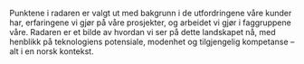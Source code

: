 Punktene i radaren er valgt ut med bakgrunn i de utfordringene våre kunder har, erfaringene vi gjør på våre prosjekter, og arbeidet vi gjør i faggruppene våre. Radaren er et bilde av hvordan vi ser på dette landskapet nå, med henblikk på teknologiens potensiale, modenhet og tilgjengelig kompetanse – alt i en norsk kontekst.
